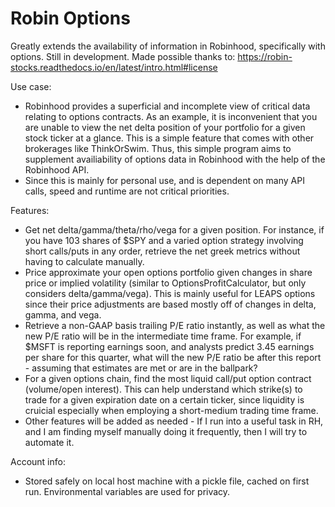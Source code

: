 # Robin Options
Greatly extends the availability of information in Robinhood, specifically with options. Still in development. Made possible thanks to: 
https://robin-stocks.readthedocs.io/en/latest/intro.html#license

Use case:
- Robinhood provides a superficial and incomplete view of critical data relating to options contracts. As an example, it is inconvenient that you are unable to view the net delta position of your portfolio for a given stock ticker at a glance. This is a simple feature that comes with other brokerages like ThinkOrSwim. Thus, this simple program aims to supplement availiability of options data in Robinhood with the help of the Robinhood API. 
- Since this is mainly for personal use, and is dependent on many API calls, speed and runtime are not critical priorities.

Features:
- Get net delta/gamma/theta/rho/vega for a given position. For instance, if you have 103 shares of $SPY and a varied option strategy involving short calls/puts in any order, retrieve the net greek metrics without having to calculate manually. 
- Price approximate your open options portfolio given changes in share price or implied volatility (similar to OptionsProfitCalculator, but only considers delta/gamma/vega). This is mainly useful for LEAPS options since their price adjustments are based mostly off of changes in delta, gamma, and vega.
- Retrieve a non-GAAP basis trailing P/E ratio instantly, as well as what the new P/E ratio will be in the intermediate time frame. For example, if $MSFT is reporting earnings soon, and analysts predict 3.45 earnings per share for this quarter, what will the new P/E ratio be after this report - assuming that estimates are met or are in the ballpark?
- For a given options chain, find the most liquid call/put option contract (volume/open interest). This can help understand which strike(s) to trade for a given expiration date on a certain ticker, since liquidity is cruicial especially when employing a short-medium trading time frame.
- Other features will be added as needed - If I run into a useful task in RH, and I am finding myself manually doing it frequently, then I will try to automate it.

Account info:
- Stored safely on local host machine with a pickle file, cached on first run. Environmental variables are used for privacy.
